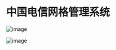 # 中国电信网格管理系统

![image](https://cloud.githubusercontent.com/assets/2216750/11888274/a197a08c-a576-11e5-8acb-ea680f635240.png)

![image](https://cloud.githubusercontent.com/assets/2216750/11888214/335d4680-a576-11e5-958f-c8e65a0d87f8.png)
